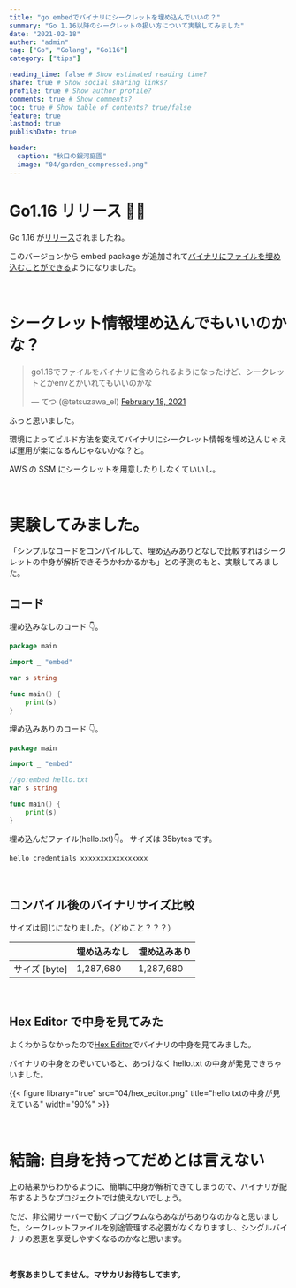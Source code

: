 ```yaml
---
title: "go embedでバイナリにシークレットを埋め込んでいいの？"
summary: "Go 1.16以降のシークレットの扱い方について実験してみました"
date: "2021-02-18"
auther: "admin"
tag: ["Go", "Golang", "Go116"]
category: ["tips"]

reading_time: false # Show estimated reading time?
share: true # Show social sharing links?
profile: true # Show author profile?
comments: true # Show comments?
toc: true # Show table of contents? true/false
feature: true
lastmod: true
publishDate: true

header:
  caption: "秋口の銀河庭園"
  image: "04/garden_compressed.png"
---
```


# Go1.16 リリース 👏🏻

Go 1.16 が[リリース](https://blog.golang.org/go1.16)されましたね。

このバージョンから embed package が追加されて[バイナリにファイルを埋め込むことができる](https://pkg.go.dev/embed)ようになりました。

<br>

<!-- textlint-disable -->

# シークレット情報埋め込んでもいいのかな？

<blockquote class="twitter-tweet"><p lang="ja" dir="ltr">go1.16でファイルをバイナリに含められるようになったけど、シークレットとかenvとかいれてもいいのかな</p>&mdash; てつ (@tetsuzawa_el) <a href="https://twitter.com/tetsuzawa_el/status/1362396328253251587?ref_src=twsrc%5Etfw">February 18, 2021</a></blockquote> <script async src="https://platform.twitter.com/widgets.js" charset="utf-8"></script>

ふっと思いました。

環境によってビルド方法を変えてバイナリにシークレット情報を埋め込んじゃえば運用が楽になるんじゃないかな？と。

AWS の SSM にシークレットを用意したりしなくていいし。

<!-- textlint-enable -->

<br>

# 実験してみました。

「シンプルなコードをコンパイルして、埋め込みありとなしで比較すればシークレットの中身が解析できそうかわかるかも」との予測のもと、実験してみました。

## コード

埋め込みなしのコード 👇。

```go
package main

import _ "embed"

var s string

func main() {
	print(s)
}
```

埋め込みありのコード 👇。

```go
package main

import _ "embed"

//go:embed hello.txt
var s string

func main() {
	print(s)
}
```

埋め込んだファイル(hello.txt)👇。
サイズは 35bytes です。

```txt:hello.txt
hello credentials xxxxxxxxxxxxxxxxx
```

<br>

<!-- textlint-disable -->

## コンパイル後のバイナリサイズ比較

サイズは同じになりました。（どゆこと？？？）

|               | 埋め込みなし | 埋め込みあり |
| ------------- | ------------ | ------------ |
| サイズ [byte] | 1,287,680    | 1,287,680    |

<!-- textlint-enable -->

<br>

## Hex Editor で中身を見てみた

よくわからなかったので[Hex Editor](https://marketplace.visualstudio.com/items?itemName=ms-vscode.hexeditor)でバイナリの中身を見てみました。

バイナリの中身をのぞいていると、あっけなく hello.txt の中身が発見できちゃいました。

<!-- textlint-disable -->

{{< figure library="true" src="04/hex_editor.png" title="hello.txtの中身が見えている" width="90%" >}}


<br>

# 結論: 自身を持ってだめとは言えない

上の結果からわかるように、簡単に中身が解析できてしまうので、バイナリが配布するようなプロジェクトでは使えないでしょう。

ただ、非公開サーバーで動くプログラムならあながちありなのかなと思いました。シークレットファイルを別途管理する必要がなくなりますし、シングルバイナリの恩恵を享受しやすくなるのかなと思います。

<!-- textlint-enable -->

<br>

**考察あまりしてません。マサカリお待ちしてます。**